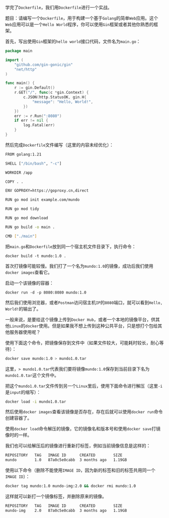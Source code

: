 学完了`Dockerfile`，我们用`Dockerfile`进行一个实战。

题目：请编写一个`Dockerfile`，用于构建一个基于`Golang`的简单`Web`应用。这个`Web`应用可以是一个`Hello World`程序，你可以使用`Gin`框架或者其他你熟悉的框架。

首先，写出使用`Gin`框架的`hello world`接口代码，文件名为`main.go`：

```go
package main

import (
	"github.com/gin-gonic/gin"
	"net/http"
)

func main() {
	r := gin.Default()
	r.GET("/", func(c *gin.Context) {
		c.JSON(http.StatusOK, gin.H{
			"message": "Hello, World!",
		})
	})
	err := r.Run(":8080")
	if err != nil {
        log.Fatal(err)
	}
}
```

然后完成`Dockerfile`文件编写（这里的内容未经优化）：

```sh
FROM golang:1.21

SHELL ["/bin/bash", "-c"]

WORKDIR /app

COPY . .

ENV GOPROXY=https://goproxy.cn,direct

RUN go mod init example.com/mundo

RUN go mod tidy

RUN go mod download

RUN go build -o main .

CMD ["./main"]
```

把`main.go`和`Dockerfile`放到同一个宿主机文件目录下，执行命令：

```shell
docker build -t mundo:1.0 .
```

首次打镜像可能较慢。我们打了一个名为`mundo:1.0`的镜像，成功后我们使用`docker images`查看它。

启动一个该镜像的容器：

```shell
docker run -d -p 8080:8080 mundo:1.0
```

然后我们使用浏览器，或者`Postman`访问宿主机`IP`的`8080`端口，就可以看到`Hello, World!`的输出了。

一般来说，是要给这个镜像上传到`Docker Hub`，或者一个本地的镜像平台，供其他`Linux`的`docker`使用。但是如果我不想上传到这种公共平台，只是想打个包给其他服务器使用呢？

使用下面这个命令，把镜像保存到文件中（如果文件较大，可能耗时较长，耐心等待）：

```sh
docker save mundo:1.0 > mundo1.0.tar
```

这里，`> mundo1.0.tar`代表我们要将镜像`mundo:1.0`保存到当前目录下名为`mundo1.0.tar`这个文件中。

把这个`mundo1.0.tar`文件传到另一个`Linux`里后，使用下面命令进行解压（这里`-i`是`input`的缩写）：

```sh
docker load -i mundo1.0.tar
```

然后使用`docker images`查看该镜像是否存在，存在后就可以使用`docker run`命令创建容器了。

使用`docker load`命令解压的镜像，它的镜像名和版本号和使用`docker save`打镜像时的一样。

我们也可以给解压后的镜像进行重新打标签，例如当前镜像信息是这样的：

```sh
REPOSITORY   TAG   IMAGE ID      CREATED        SIZE
mundo        1.0   87a0c5e0cabb  3 months ago   1.19GB
```

使用以下命令（删除不能使用`IMAGE ID`，因为新的标签和旧的标签共用同一个`IMAGE ID`）：

```sh
docker tag mundo:1.0 mundo-img:2.0 && docker rmi mundo:1.0
```

这样就可以新打一个镜像标签，并删除原来的镜像。

```sh
REPOSITORY   TAG   IMAGE ID      CREATED        SIZE
mundo-img    2.0   87a0c5e0cabb  3 months ago   1.19GB
```

